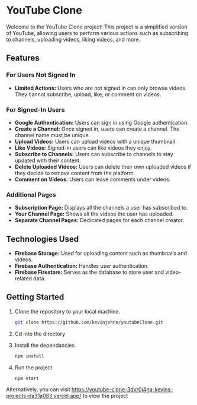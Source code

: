 # YouTube Clone

Welcome to the YouTube Clone project! This project is a simplified version of YouTube, allowing users to perform various actions such as subscribing to channels, uploading videos, liking videos, and more.

## Features

### For Users Not Signed In

- **Limited Actions:** Users who are not signed in can only browse videos. They cannot subscribe, upload, like, or comment on videos.

### For Signed-In Users

- **Google Authentication:** Users can sign in using Google authentication.
- **Create a Channel:** Once signed in, users can create a channel. The channel name must be unique.
- **Upload Videos:** Users can upload videos with a unique thumbnail.
- **Like Videos:** Signed-in users can like videos they enjoy.
- **Subscribe to Channels:** Users can subscribe to channels to stay updated with their content.
- **Delete Uploaded Videos:** Users can delete their own uploaded videos if they decide to remove content from the platform.
- **Comment on Videos:** Users can leave comments under videos.

### Additional Pages

- **Subscription Page:** Displays all the channels a user has subscribed to.
- **Your Channel Page:** Shows all the videos the user has uploaded.
- **Separate Channel Pages:** Dedicated pages for each channel creator.

## Technologies Used

- **Firebase Storage:** Used for uploading content such as thumbnails and videos.
- **Firebase Authentication:** Handles user authentication.
- **Firebase Firestore:** Serves as the database to store user and video-related data.

## Getting Started

1. Clone the repository to your local machine.
   ```bash
   git clone https://github.com/kevinjxhnn/youtubeClone.git
   ```
2. Cd into the directory

3. Install the dependancies

   ```bash
   npm install
   ```

4. Run the project
   ```bash
   npm start
   ```

Alternatively, you can visit https://youtube-clone-3dvr0j4ga-kevins-projects-da31a083.vercel.app/ to view the project
